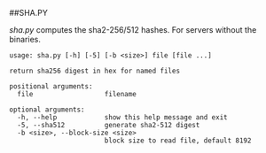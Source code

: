 
##SHA.PY

*sha.py* computes the sha2-256/512 hashes. For servers without the binaries.
```
usage: sha.py [-h] [-5] [-b <size>] file [file ...]

return sha256 digest in hex for named files

positional arguments:
  file                  filename

optional arguments:
  -h, --help            show this help message and exit
  -5, --sha512          generate sha2-512 digest
  -b <size>, --block-size <size>
                        block size to read file, default 8192
